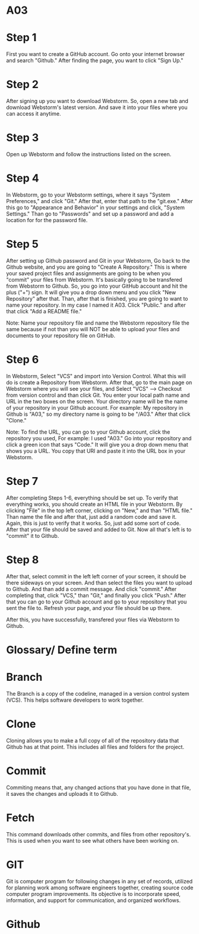 # A03

# Step 1

First you want to create a GitHub account. Go onto your internet browser and search "Github." After finding the page, you want to click "Sign Up." 

# Step 2

After signing up you want to download Webstorm. So, open a new tab and download Webstorm's latest version. And save it into your files where you can access it anytime. 

# Step 3

Open up Webstorm and follow the instructions listed on the screen. 

# Step 4

In Webstorm, go to your Webstorm settings, where it says "System Preferences," and click "Git." After that, enter that path to the "git.exe." After this go to "Appearance and Behavior" in your settings and click, "System Settings." Than go to "Passwords" and set up a password and add a location for for the password file. 

# Step 5

After setting up Github password and Git in your Webstorm, Go back to the Github website, and you are going to "Create A Repository." This is where your saved project files and assignments are going to be when you "commit" your files from Webstorm. It's basically going to be transfered from Webstorm to Github. So, you go into your GitHub account and hit the plus ("+") sign. It will give you a drop down menu and you click "New Repository" after that. Than, after that is finished, you are going to want to name your repository. In my case I named it A03. Click "Public." and after that click "Add a README file."

Note: Name your repository file and name the Webstorm repository file the same because if not than you will NOT be able to upload your files and documents to your repository file on GitHub.

# Step 6

In Webstorm, Select "VCS" and import into Version Control. What this will do is create a Repository from Webstorm. After that, go to the main page on Webstorm where you will see your files, and Select "VCS" --> Checkout from version control and than click Git. You enter your local path name and URL in the two boxes on the screen. Your directory name will be the name of your repository in your Github account. For example: My repository in Github is "A03," so my directory name is going to be "/A03." After that click "Clone."

Note: To find the URL, you can go to your Github account, click the repository you used, For example: I used "A03." Go into your repository and click a green icon that says "Code." It will give you a drop down menu that shows you a URL. You copy that URl and paste it into the URL box in your Webstorm.

# Step 7

After completing Steps 1-6, everything should be set up. To verify that everything works, you should create an HTML file in your Webstorm. By clicking "File" in the top left corner, clicking on "New," and than "HTML file." Than name the file and after that, just add a random code and save it. Again, this is just to verify that it works. So, just add some sort of code. After that your file should be saved and added to Git. Now all that's left is to "commit" it to Github.

# Step 8

After that, select commit in the left left corner of your screen, it should be there sideways on your screen. And than select the files you want to upload to Github. And than add a commit message. And click "commit." After completing that, click "VCS," than "Git," and finally you click "Push." After that you can go to your Github account and go to your repository that you sent the file to. Refresh your page, and your file should be up there. 

After this, you have successfully, transfered your files via Webstorm to Github. 

# Glossary/ Define term

# Branch
The Branch is a copy of the codeline, managed in a version control system (VCS). This helps software developers to work together. 

# Clone
Cloning allows you to make a full copy of all of the repository data that Github has at that point. This includes all files and folders for the project. 

# Commit
Commiting means that, any changed actions that you have done in that file, it saves the changes and uploads it to Github. 

# Fetch
This command downloads other commits, and files from other repository's. This is used when you want to see what others have been working on. 

# GIT
Git is computer program for following changes in any set of records, utilized for planning work among software engineers together, creating source code computer program improvements. Its objective is to incorporate speed, information, and support for communication, and organized workflows.

# Github

